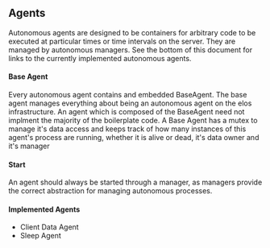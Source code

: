 Agents
------

Autonomous agents are designed to be containers for arbitrary code to be executed at particular times or time intervals on the server. They are managed by autonomous managers. See the bottom of this document for links to the currently implemented autonomous agents.

#### Base Agent
Every autonomous agent contains and embedded BaseAgent. The base agent manages everything about being an autonomous agent on the elos infrastructure. An agent which is composed of the BaseAgent need not implment the majority of the boilerplate code. A Base Agent has a mutex to manage it's data access and keeps track of how many instances of this agent's process are running, whether it is alive or dead, it's data owner and it's manager


#### Start
An agent should always be started through a manager, as managers provide the correct abstraction for managing autonomous processes.


#### Implemented Agents
 - Client Data Agent
 - Sleep Agent

